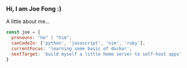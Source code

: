 ### Hi, I am Joe Fong :)

A little about me...
```javascript
const joe = {
  pronouns: "he" | "him",
  canCodeIn: ['python', 'javascript', 'nim', 'ruby'],
  currentFocus: 'learning some basic of docker',
  nextTarget: 'build myself a little home server to self-host apps'
}

```

<!--
**kapppa-joe/kapppa-joe** is a ✨ _special_ ✨ repository because its `README.md` (this file) appears on your GitHub profile.

Here are some ideas to get you started:

- 🔭 I’m currently working on ...
- 🌱 I’m currently learning ...
- 👯 I’m looking to collaborate on ...
- 🤔 I’m looking for help with ...
- 💬 Ask me about ...
- 📫 How to reach me: ...
- 😄 Pronouns: ...
- ⚡ Fun fact: ...
-->
